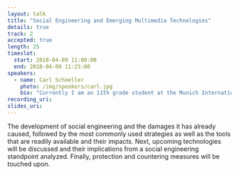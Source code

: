```yaml
---
layout: talk
title: "Social Engineering and Emerging Multimedia Technologies"
details: true
track: 2
accepted: true
length: 25
timeslot:
  start: 2018-04-09 11:00:00
  end: 2018-04-09 11:25:00
speakers: 
  - name: Carl Schoeller
    photo: /img/speakers/carl.jpg
    bio: "Currently I am an 11th grade student at the Munich International School. My interest in technology has been a constant companion throughout my life: whether it was scratch “coding” in 5th grade, simple servo control with arduino or experimenting with Kali Linux, the applications of and innovations in tech have always intrigued me. Recently I have discovered 3D design and use Fusion360 or Solidworks almost on a daily basis to keep the 3D printer in my basement at full capacity utilization. The incredibly diverse applications of AI fascinate me and make me closely follow advancements in the ﬁeld."
recording_uri: 
slides_uri: 
---
```


The development of social engineering and the damages it has already caused, followed by the most commonly used strategies as well as the tools that are readily available and their impacts.
Next, upcoming technologies will be discussed and their implications from a social engineering standpoint analyzed.
Finally, protection and countering measures will be touched upon.
